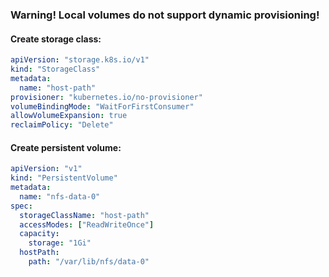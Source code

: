 ### Warning! Local volumes do not support dynamic provisioning!

#### Create storage class:
```yaml
apiVersion: "storage.k8s.io/v1"
kind: "StorageClass"
metadata:
  name: "host-path"
provisioner: "kubernetes.io/no-provisioner"
volumeBindingMode: "WaitForFirstConsumer"
allowVolumeExpansion: true
reclaimPolicy: "Delete"
```

#### Create persistent volume:
```yaml
apiVersion: "v1"
kind: "PersistentVolume"
metadata:
  name: "nfs-data-0"
spec:
  storageClassName: "host-path"
  accessModes: ["ReadWriteOnce"]
  capacity:
    storage: "1Gi"
  hostPath:
    path: "/var/lib/nfs/data-0"
```
